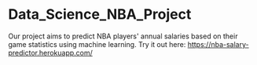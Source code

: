 # Data_Science_NBA_Project
Our project aims to predict NBA players' annual salaries based on their game statistics using machine learning.
Try it out here: https://nba-salary-predictor.herokuapp.com/
